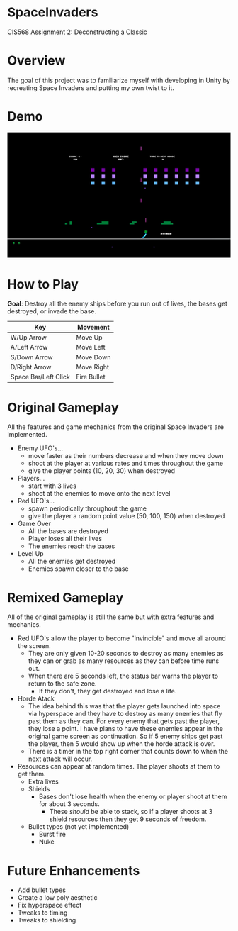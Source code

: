 # SpaceInvaders
CIS568 Assignment 2: Deconstructing a Classic

# Overview

The goal of this project was to familiarize myself with developing in Unity by recreating Space Invaders and putting my own twist to it.

# Demo

 [![](demo/demo_screenshot.png)](https://vimeo.com/236786590)

# How to Play

**Goal**: Destroy all the enemy ships before you run out of lives, the bases get destroyed, or invade the base. 

| Key                   | Movement      |
| -------------         |-------------  | 
| W/Up Arrow            | Move Up       | 
| A/Left Arrow          | Move Left     | 
| S/Down Arrow          | Move Down     | 
| D/Right Arrow         | Move Right    | 
| Space Bar/Left Click  | Fire Bullet   | 

# Original Gameplay
All the features and game mechanics from the original Space Invaders are implemented. 
- Enemy UFO's...
    - move faster as their numbers decrease and when they move down
    - shoot at the player at various rates and times throughout the game
    - give the player points (10, 20, 30) when destroyed
- Players...
    - start with 3 lives
    - shoot at the enemies to move onto the next level
- Red UFO's...
    - spawn periodically throughout the game
    - give the player a random point value (50, 100, 150) when destroyed
- Game Over
    - All the bases are destroyed
    - Player loses all their lives
    - The enemies reach the bases
- Level Up
    - All the enemies get destroyed
    - Enemies spawn closer to the base

# Remixed Gameplay
All of the original gameplay is still the same but with extra features and mechanics. 

- Red UFO's allow the player to become "invincible" and move all around the screen.
    - They are only given 10-20 seconds to destroy as many enemies as they can or grab as many resources as they can before time runs out.
    - When there are 5 seconds left, the status bar warns the player to return to the safe zone.
        - If they don't, they get destroyed and lose a life.
- Horde Atack
    - The idea behind this was that the player gets launched into space via hyperspace and they have to destroy as many enemies that fly past them as they can. For every enemy that gets past the player, they lose a point. I have plans to have these enemies appear in the original game screen as continuation. So if 5 enemy ships get past the player, then 5 would show up when the horde attack is over. 
    - There is a timer in the top right corner that counts down to when the next attack will occur. 
- Resources can appear at random times. The player shoots at them to get them. 
    - Extra lives
    - Shields
        - Bases don't lose health when the enemy or player shoot at them for about 3 seconds.
            - These *should* be able to stack, so if a player shoots at 3 shield resources then they get 9 seconds of freedom.
    - Bullet types (not yet implemented)
        - Burst fire
        - Nuke

# Future Enhancements
- Add bullet types
- Create a low poly aesthetic 
- Fix hyperspace effect
- Tweaks to timing 
- Tweaks to shielding 
